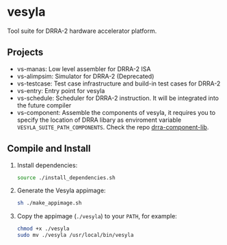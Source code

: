 # vesyla

Tool suite for DRRA-2 hardware accelerator platform.

## Projects

- vs-manas: Low level assembler for DRRA-2 ISA
- vs-alimpsim: Simulator for DRRA-2 (Deprecated)
- vs-testcase: Test case infrastructure and build-in test cases for DRRA-2
- vs-entry: Entry point for vesyla
- vs-schedule: Scheduler for DRRA-2 instruction. It will be integrated into the future compiler
- vs-component: Assemble the components of vesyla, it requires you to specify the location of DRRA libary as enviroment variable `VESYLA_SUITE_PATH_COMPONENTS`. Check the repo [drra-component-lib](https://github.com/silagokth/drra-component-lib).

## Compile and Install

1. Install dependencies:

    ```bash
    source ./install_dependencies.sh
    ```

2. Generate the Vesyla appimage:

    ```bash
    sh ./make_appimage.sh
    ```

3. Copy the appimage (`./vesyla`) to your `PATH`, for example:

    ```bash
    chmod +x ./vesyla
    sudo mv ./vesyla /usr/local/bin/vesyla
    ```
